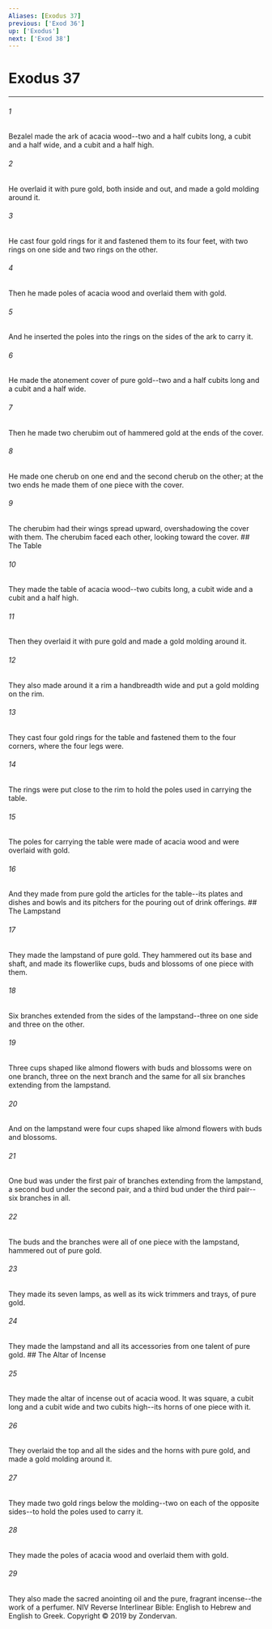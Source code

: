 ```yaml
---
Aliases: [Exodus 37]
previous: ['Exod 36']
up: ['Exodus']
next: ['Exod 38']
---
```

# Exodus 37

***


###### 1 
Bezalel made the ark of acacia wood--two and a half cubits long, a cubit and a half wide, and a cubit and a half high. 

###### 2 
He overlaid it with pure gold, both inside and out, and made a gold molding around it. 

###### 3 
He cast four gold rings for it and fastened them to its four feet, with two rings on one side and two rings on the other. 

###### 4 
Then he made poles of acacia wood and overlaid them with gold. 

###### 5 
And he inserted the poles into the rings on the sides of the ark to carry it. 

###### 6 
He made the atonement cover of pure gold--two and a half cubits long and a cubit and a half wide. 

###### 7 
Then he made two cherubim out of hammered gold at the ends of the cover. 

###### 8 
He made one cherub on one end and the second cherub on the other; at the two ends he made them of one piece with the cover. 

###### 9 
The cherubim had their wings spread upward, overshadowing the cover with them. The cherubim faced each other, looking toward the cover. ## The Table 

###### 10 
They made the table of acacia wood--two cubits long, a cubit wide and a cubit and a half high. 

###### 11 
Then they overlaid it with pure gold and made a gold molding around it. 

###### 12 
They also made around it a rim a handbreadth wide and put a gold molding on the rim. 

###### 13 
They cast four gold rings for the table and fastened them to the four corners, where the four legs were. 

###### 14 
The rings were put close to the rim to hold the poles used in carrying the table. 

###### 15 
The poles for carrying the table were made of acacia wood and were overlaid with gold. 

###### 16 
And they made from pure gold the articles for the table--its plates and dishes and bowls and its pitchers for the pouring out of drink offerings. ## The Lampstand 

###### 17 
They made the lampstand of pure gold. They hammered out its base and shaft, and made its flowerlike cups, buds and blossoms of one piece with them. 

###### 18 
Six branches extended from the sides of the lampstand--three on one side and three on the other. 

###### 19 
Three cups shaped like almond flowers with buds and blossoms were on one branch, three on the next branch and the same for all six branches extending from the lampstand. 

###### 20 
And on the lampstand were four cups shaped like almond flowers with buds and blossoms. 

###### 21 
One bud was under the first pair of branches extending from the lampstand, a second bud under the second pair, and a third bud under the third pair--six branches in all. 

###### 22 
The buds and the branches were all of one piece with the lampstand, hammered out of pure gold. 

###### 23 
They made its seven lamps, as well as its wick trimmers and trays, of pure gold. 

###### 24 
They made the lampstand and all its accessories from one talent of pure gold. ## The Altar of Incense 

###### 25 
They made the altar of incense out of acacia wood. It was square, a cubit long and a cubit wide and two cubits high--its horns of one piece with it. 

###### 26 
They overlaid the top and all the sides and the horns with pure gold, and made a gold molding around it. 

###### 27 
They made two gold rings below the molding--two on each of the opposite sides--to hold the poles used to carry it. 

###### 28 
They made the poles of acacia wood and overlaid them with gold. 

###### 29 
They also made the sacred anointing oil and the pure, fragrant incense--the work of a perfumer. NIV Reverse Interlinear Bible: English to Hebrew and English to Greek. Copyright © 2019 by Zondervan.
